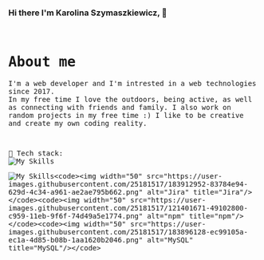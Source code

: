 ### Hi there I'm Karolina Szymaszkiewicz, 👋 
<!--[![Typing SVG](https://readme-typing-svg.demolab.com?font=Fira+Code&pause=1000&color=07F76C&width=435&lines=It's+great+to+have+you+here!)](https://git.io/typing-svg)-->
<br> 
<samp>

# About me
I'm a web developer and I'm intrested in a web technologies since 2017. <br>
In my free time I love the outdoors, being active, as well as connecting with friends and family. I also work on random projects in my free time :)
I like to be creative and create my own coding reality.<br>
<!--📷 Catch me taking some <a href="hhttps://www.flickr.com/photos/184775256@N04/">pictures</a> in my free time.-->
</samp><br> 

🔗 <samp>Tech stack:</samp><br>
![My Skills](https://skillicons.dev/icons?i=js,github,git,vscode,gulp,wordpress,figma)
<!--[![My Skills](https://skillicons.dev/icons?i=,html,css,sass,bootstrap,codepen,discord)](https://skillicons.dev)-->
![My Skills](https://skillicons.dev/icons?i=html,css,sass,bootstrap,codepen,discord,)<code><img width="50" src="https://user-images.githubusercontent.com/25181517/183912952-83784e94-629d-4c34-a961-ae2ae795b662.png" alt="Jira" title="Jira"/></code><code><img width="50" src="https://user-images.githubusercontent.com/25181517/121401671-49102800-c959-11eb-9f6f-74d49a5e1774.png" alt="npm" title="npm"/></code><code><img width="50" src="https://user-images.githubusercontent.com/25181517/183896128-ec99105a-ec1a-4d85-b08b-1aa1620b2046.png" alt="MySQL" title="MySQL"/></code>
<!--<code><img title="GIMP" alt="GNU Image Manipulation Program - GIMP" width="40px" src="https://cdn.jsdelivr.net/gh/devicons/devicon/icons/gimp/gimp-original.svg" /></code>-->
<!--🛢 &nbsp;Database:&nbsp;
  ![MongoDB](https://img.shields.io/badge/-MongoDB-0A1A2F?style=flat&logo=mongodb)-->
<!--<samp>I want to learn:</samp>-->
<!--![My Skills](https://skillicons.dev/icons?i=,react,vue,flutter)-->


<!--<a target="_blank" href="https://www.linkedin.com/in/karolina-szymaszkiewicz-webdev"><img width="50px" src="https://i.ibb.co/y5PbksN/Linkedin.png" alt="Linkedin" border="0"></a>
</samp> -->

<!--


Here are some ideas to get you started:

- 🔭 I’m currently working on ...
- 🌱 I’m currently learning ...
- 👯 I’m looking to collaborate on ...
- 🤔 I’m looking for help with ...
- 💬 Ask me about ...
- 📫 How to reach me: ...
- 😄 Pronouns: ...
- ⚡ Fun fact: ...
-->
